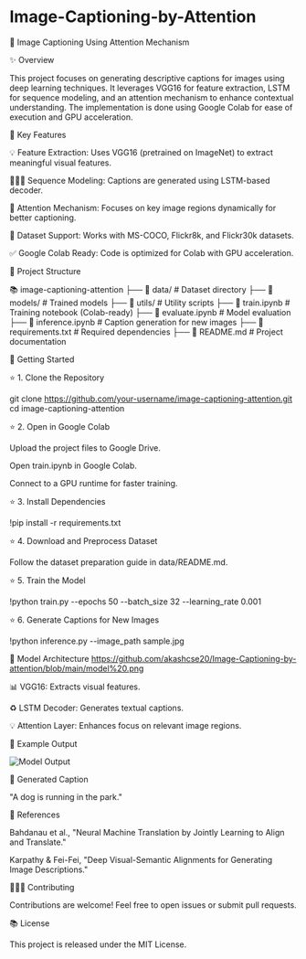 # Image-Captioning-by-Attention
🌟 Image Captioning Using Attention Mechanism

✨ Overview

This project focuses on generating descriptive captions for images using deep learning techniques. It leverages VGG16 for feature extraction, LSTM for sequence modeling, and an attention mechanism to enhance contextual understanding. The implementation is done using Google Colab for ease of execution and GPU acceleration.

🔧 Key Features

💡 Feature Extraction: Uses VGG16 (pretrained on ImageNet) to extract meaningful visual features.

👨‍👩‍👦 Sequence Modeling: Captions are generated using LSTM-based decoder.

🔄 Attention Mechanism: Focuses on key image regions dynamically for better captioning.

🎯 Dataset Support: Works with MS-COCO, Flickr8k, and Flickr30k datasets.

✅ Google Colab Ready: Code is optimized for Colab with GPU acceleration.

📂 Project Structure

📚 image-captioning-attention
 ├── 📂 data/                  # Dataset directory
 ├── 📂 models/                # Trained models
 ├── 📂 utils/                 # Utility scripts
 ├── 📄 train.ipynb            # Training notebook (Colab-ready)
 ├── 📄 evaluate.ipynb         # Model evaluation
 ├── 📄 inference.ipynb        # Caption generation for new images
 ├── 📄 requirements.txt       # Required dependencies
 ├── 📄 README.md              # Project documentation

🚀 Getting Started

⭐ 1. Clone the Repository

git clone https://github.com/your-username/image-captioning-attention.git
cd image-captioning-attention

⭐ 2. Open in Google Colab

Upload the project files to Google Drive.

Open train.ipynb in Google Colab.

Connect to a GPU runtime for faster training.

⭐ 3. Install Dependencies

!pip install -r requirements.txt

⭐ 4. Download and Preprocess Dataset

Follow the dataset preparation guide in data/README.md.

⭐ 5. Train the Model

!python train.py --epochs 50 --batch_size 32 --learning_rate 0.001

⭐ 6. Generate Captions for New Images

!python inference.py --image_path sample.jpg

🎨 Model Architecture
https://github.com/akashcse20/Image-Captioning-by-attention/blob/main/model%20.png

📊 VGG16: Extracts visual features.

♻️ LSTM Decoder: Generates textual captions.

💡 Attention Layer: Enhances focus on relevant image regions.

🌟 Example Output

![Model Output]([https://raw.githubusercontent.com/user/repo/main/image.png](https://github.com/akashcse20/Image-Captioning-by-attention/blob/main/output%20.png))

📰 Generated Caption



"A dog is running in the park."

📃 References

Bahdanau et al., "Neural Machine Translation by Jointly Learning to Align and Translate."

Karpathy & Fei-Fei, "Deep Visual-Semantic Alignments for Generating Image Descriptions."

👨‍👩‍👧 Contributing

Contributions are welcome! Feel free to open issues or submit pull requests.

📚 License

This project is released under the MIT License.
